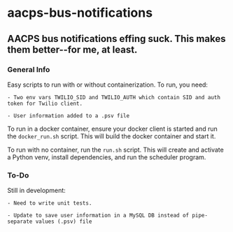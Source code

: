 # aacps-bus-notifications

## AACPS bus notifications effing suck.  This makes them better--for me, at least.

### General Info
Easy scripts to run with or without containerization.  To run, you need:

    - Two env vars TWILIO_SID and TWILIO_AUTH which contain SID and auth token for Twilio client.

    - User information added to a .psv file

To run in a docker container, ensure your docker client is started and run the `docker_run.sh` script.  This will build the docker container and start it.

To run with no container, run the `run.sh` script.  This will create and activate a Python venv, install dependencies, and run the scheduler program.

### To-Do
Still in development:

    - Need to write unit tests.

    - Update to save user information in a MySQL DB instead of pipe-separate values (.psv) file